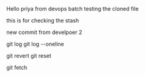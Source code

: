 Hello priya from devops batch
testing the cloned file

this is for checking the stash


new commit from develpoer 2

git log
git log --oneline

git revert
git reset

git fetch

